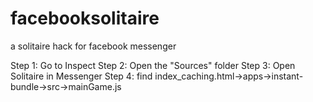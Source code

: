 # facebooksolitaire
a solitaire hack for facebook messenger

Step 1: Go to Inspect
Step 2: Open the "Sources" folder
Step 3: Open Solitaire in Messenger
Step 4: find index_caching.html→apps→instant-bundle→src→mainGame.js

